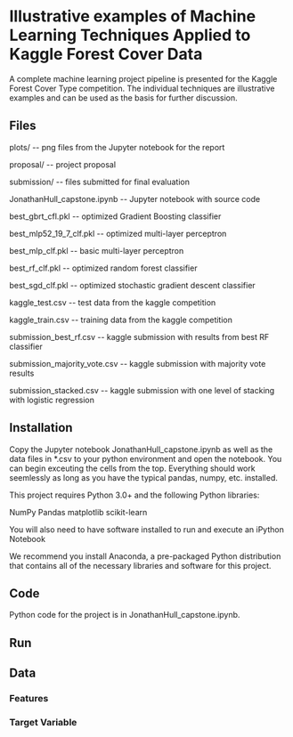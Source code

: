 # Illustrative examples of Machine Learning Techniques Applied to Kaggle Forest Cover Data

A complete machine learning project pipeline is presented for the Kaggle Forest Cover Type competition.  The individual techniques are illustrative examples and can be used as the basis for further discussion.

## Files

plots/ -- png files from the Jupyter notebook for the report

proposal/ -- project proposal

submission/ -- files submitted for final evaluation

JonathanHull_capstone.ipynb -- Jupyter notebook with source code

best_gbrt_cfl.pkl -- optimized Gradient Boosting classifier

best_mlp52_19_7_clf.pkl	 -- optimized multi-layer perceptron

best_mlp_clf.pkl -- basic multi-layer perceptron

best_rf_clf.pkl	-- optimized random forest classifier

best_sgd_clf.pkl -- optimized stochastic gradient descent classifier

kaggle_test.csv	-- test data from the kaggle competition

kaggle_train.csv -- training data from the kaggle competition

submission_best_rf.csv	-- kaggle submission with results from best RF classifier

submission_majority_vote.csv -- kaggle submission with majority vote results

submission_stacked.csv -- kaggle submission with one level of stacking with logistic regression

## Installation

Copy the Jupyter notebook JonathanHull_capstone.ipynb as well as the data files in \*.csv to your python environment and open the notebook.  You can begin exceuting the cells from the top.  Everything should work seemlessly as long as you have the typical pandas, numpy, etc. installed.

This project requires Python 3.0+ and the following Python libraries:

NumPy
Pandas
matplotlib
scikit-learn

You will also need to have software installed to run and execute an iPython Notebook

We recommend you install Anaconda, a pre-packaged Python distribution that contains all of the necessary libraries and software for this project.

## Code

Python code for the project is in JonathanHull_capstone.ipynb.

## Run

## Data
### Features
### Target Variable
